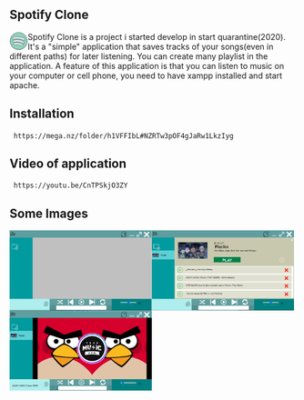 
  ## Spotify Clone
  <img src="https://raw.githubusercontent.com/AndreZila01/Projects-C-sharp/master/Spotify_Clone/NewVersion/Fotos/Spotify-2.png" widht="100px" align="left">
  Spotify Clone is a project i started develop in start quarantine(2020). It's a "simple" application that saves tracks of your songs(even in different paths) for later listening. 
  You can create many playlist in the application. A feature of this application is that you can listen to music on your computer or cell phone, you need to have xampp installed and start apache.
  
  ## Installation 
     https://mega.nz/folder/h1VFFIbL#NZRTw3pOF4gJaRw1LkzIyg 
     
  ## Video of application
     https://youtu.be/CnTPSkjO3ZY
    
  ## Some Images
  
  <img src="https://raw.githubusercontent.com/AndreZila01/Projects-C-sharp/master/Spotify_Clone/NewVersion/Fotos/%231.png" width="250px" align="left">
  <img src="https://raw.githubusercontent.com/AndreZila01/Projects-C-sharp/master/Spotify_Clone/NewVersion/Fotos/%232.png" width="250px" align="left">
  <img src="https://raw.githubusercontent.com/AndreZila01/Projects-C-sharp/master/Spotify_Clone/NewVersion/Fotos/%233.png" width="250px" align="left">
  

